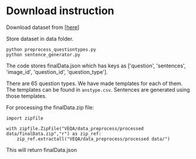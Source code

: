 # Download instruction
Download dataset from [[here](https://visualqa.org/vqa_v1_download.html)]

Store dataset in data folder.

`python preprocess_questiontypes.py`\
`python sentence_generator.py`

The code stores finalData.json which has keys as ['question', 'sentences', 'image_id', 'question_id', 'question_type'].

There are 65 question types. We have made templates for each of them. The templates can be found in `anstype.csv`. Sentences are generated using those templates.

For processing the finalData.zip file:

```
import zipfile 

with zipfile.ZipFile("VEQA/data_preprocess/processed data/finalData.zip","r") as zip_ref:
    zip_ref.extractall("VEQA/data_preprocess/processed data/")

```
This will return finalData.json 